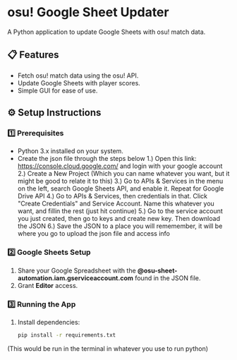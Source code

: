 # osu! Google Sheet Updater

A Python application to update Google Sheets with osu! match data.

## 📋 Features

- Fetch osu! match data using the osu! API.
- Update Google Sheets with player scores.
- Simple GUI for ease of use.

## ⚙️ Setup Instructions

### 1️⃣ **Prerequisites**
- Python 3.x installed on your system.
- Create the json file through the steps below
  1.) Open this link: https://console.cloud.google.com/ and login with your google account
  2.) Create a New Project (Which you can name whatever you want, but it might be good to relate it to this)
  3.) Go to APIs & Services in the menu on the left, search Google Sheets API, and enable it. Repeat for Google Drive API
  4.) Go to APIs & Services, then credentials in that. Click "Create Credentials" and Service Account. Name this whatever you want, and fillin the rest (just hit continue)
  5.) Go to the service account you just created, then go to keys and create new key. Then download the JSON
  6.) Save the JSON to a place you will rememember, it will be where you go to upload the json file and access info

### 2️⃣ **Google Sheets Setup**
1. Share your Google Spreadsheet with the **@osu-sheet-automation.iam.gserviceaccount.com** found in the JSON file.
2. Grant **Editor** access.

### 3️⃣ **Running the App**
1. Install dependencies:

   ```bash
   pip install -r requirements.txt
(This would be run in the terminal in whatever you use to run python)
